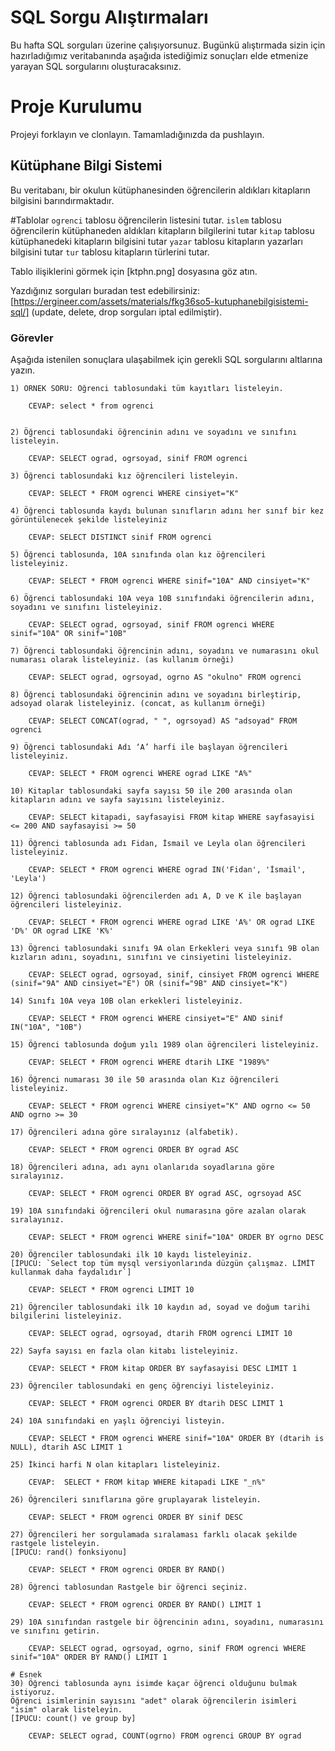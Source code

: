 # SQL Sorgu Alıştırmaları

Bu hafta SQL sorguları üzerine çalışıyorsunuz. Bugünkü alıştırmada sizin için hazırladığımız veritabanında aşağıda istediğimiz sonuçları elde etmenize yarayan SQL sorgularını oluşturacaksınız.

# Proje Kurulumu
Projeyi forklayın ve clonlayın. Tamamladığınızda da pushlayın.

## Kütüphane Bilgi Sistemi

Bu veritabanı, bir okulun kütüphanesinden öğrencilerin aldıkları kitapların bilgisini barındırmaktadır.

#Tablolar 
`ogrenci` tablosu öğrencilerin listesini tutar.
`islem` tablosu öğrencilerin kütüphaneden aldıkları kitapların bilgilerini tutar
`kitap` tablosu kütüphanedeki kitapların bilgisini tutar
`yazar` tablosu kitapların yazarları bilgisini tutar
`tur` tablosu kitapların türlerini tutar.

Tablo ilişiklerini görmek için [ktphn.png] dosyasına göz atın.

Yazdığınız sorguları buradan test edebilirsiniz: [https://ergineer.com/assets/materials/fkg36so5-kutuphanebilgisistemi-sql/] (update, delete, drop sorguları iptal edilmiştir).

### Görevler

Aşağıda istenilen sonuçlara ulaşabilmek için gerekli SQL sorgularını altlarına yazın. 


	1) ÖRNEK SORU: Öğrenci tablosundaki tüm kayıtları listeleyin.
	
		CEVAP: select * from ogrenci

	
	2) Öğrenci tablosundaki öğrencinin adını ve soyadını ve sınıfını listeleyin.
	
        CEVAP: SELECT ograd, ogrsoyad, sinif FROM ogrenci
	
	3) Öğrenci tablosundaki kız öğrencileri listeleyin. 

        CEVAP: SELECT * FROM ogrenci WHERE cinsiyet="K"
	
	4) Öğrenci tablosunda kaydı bulunan sınıfların adını her sınıf bir kez görüntülenecek şekilde listeleyiniz
	
        CEVAP: SELECT DISTINCT sinif FROM ogrenci
	
	5) Öğrenci tablosunda, 10A sınıfında olan kız öğrencileri listeleyiniz.
	
        CEVAP: SELECT * FROM ogrenci WHERE sinif="10A" AND cinsiyet="K"

	6) Öğrenci tablosundaki 10A veya 10B sınıfındaki öğrencilerin adını, soyadını ve sınıfını listeleyiniz.
	
        CEVAP: SELECT ograd, ogrsoyad, sinif FROM ogrenci WHERE sinif="10A" OR sinif="10B"
	
	7) Öğrenci tablosundaki öğrencinin adını, soyadını ve numarasını okul numarası olarak listeleyiniz. (as kullanım örneği)
	
        CEVAP: SELECT ograd, ogrsoyad, ogrno AS "okulno" FROM ogrenci
	
	8) Öğrenci tablosundaki öğrencinin adını ve soyadını birleştirip, adsoyad olarak listeleyiniz. (concat, as kullanım örneği)
	
        CEVAP: SELECT CONCAT(ograd, " ", ogrsoyad) AS "adsoyad" FROM ogrenci
	
	9) Öğrenci tablosundaki Adı ‘A’ harfi ile başlayan öğrencileri listeleyiniz.
	
        CEVAP: SELECT * FROM ogrenci WHERE ograd LIKE "A%"
	
	10) Kitaplar tablosundaki sayfa sayısı 50 ile 200 arasında olan kitapların adını ve sayfa sayısını listeleyiniz.

        CEVAP: SELECT kitapadi, sayfasayisi FROM kitap WHERE sayfasayisi <= 200 AND sayfasayisi >= 50

	11) Öğrenci tablosunda adı Fidan, İsmail ve Leyla olan öğrencileri listeleyiniz.
	
        CEVAP: SELECT * FROM ogrenci WHERE ograd IN('Fidan', 'İsmail', 'Leyla')
	
	12) Öğrenci tablosundaki öğrencilerden adı A, D ve K ile başlayan öğrencileri listeleyiniz.
	
        CEVAP: SELECT * FROM ogrenci WHERE ograd LIKE 'A%' OR ograd LIKE 'D%' OR ograd LIKE 'K%'
	
	13) Öğrenci tablosundaki sınıfı 9A olan Erkekleri veya sınıfı 9B olan kızların adını, soyadını, sınıfını ve cinsiyetini listeleyiniz.
	
        CEVAP: SELECT ograd, ogrsoyad, sinif, cinsiyet FROM ogrenci WHERE (sinif="9A" AND cinsiyet="E") OR (sinif="9B" AND cinsiyet="K")
	
	14) Sınıfı 10A veya 10B olan erkekleri listeleyiniz.
	
        CEVAP: SELECT * FROM ogrenci WHERE cinsiyet="E" AND sinif IN("10A", "10B")
	
	15) Öğrenci tablosunda doğum yılı 1989 olan öğrencileri listeleyiniz.
	
        CEVAP: SELECT * FROM ogrenci WHERE dtarih LIKE "1989%"
	
	16) Öğrenci numarası 30 ile 50 arasında olan Kız öğrencileri listeleyiniz.

        CEVAP: SELECT * FROM ogrenci WHERE cinsiyet="K" AND ogrno <= 50 AND ogrno >= 30
	
	17) Öğrencileri adına göre sıralayınız (alfabetik).

        CEVAP: SELECT * FROM ogrenci ORDER BY ograd ASC	
	
	18) Öğrencileri adına, adı aynı olanlarıda soyadlarına göre sıralayınız.
	
        CEVAP: SELECT * FROM ogrenci ORDER BY ograd ASC, ogrsoyad ASC
	
	19) 10A sınıfındaki öğrencileri okul numarasına göre azalan olarak sıralayınız.
	
        CEVAP: SELECT * FROM ogrenci WHERE sinif="10A" ORDER BY ogrno DESC
	
	20) Öğrenciler tablosundaki ilk 10 kaydı listeleyiniz.
	[İPUCU: `Select top tüm mysql versiyonlarında düzgün çalışmaz. LİMİT kullanmak daha faydalıdır`]

        CEVAP: SELECT * FROM ogrenci LIMIT 10
	
	21) Öğrenciler tablosundaki ilk 10 kaydın ad, soyad ve doğum tarihi bilgilerini listeleyiniz.
	
        CEVAP: SELECT ograd, ogrsoyad, dtarih FROM ogrenci LIMIT 10
	
	22) Sayfa sayısı en fazla olan kitabı listeleyiniz.
	
        CEVAP: SELECT * FROM kitap ORDER BY sayfasayisi DESC LIMIT 1
	
	23) Öğrenciler tablosundaki en genç öğrenciyi listeleyiniz.
	
        CEVAP: SELECT * FROM ogrenci ORDER BY dtarih DESC LIMIT 1
	
	24) 10A sınıfındaki en yaşlı öğrenciyi listeyin.
	
        CEVAP: SELECT * FROM ogrenci WHERE sinif="10A" ORDER BY (dtarih is NULL), dtarih ASC LIMIT 1
	
	25) İkinci harfi N olan kitapları listeleyiniz.

        CEVAP:  SELECT * FROM kitap WHERE kitapadi LIKE "_n%"	
	
	26) Öğrencileri sınıflarına göre gruplayarak listeleyin.

        CEVAP: SELECT * FROM ogrenci ORDER BY sinif DESC
	
	27) Öğrencileri her sorgulamada sıralaması farklı olacak şekilde rastgele listeleyin. 
	[İPUCU: rand() fonksiyonu]

        CEVAP: SELECT * FROM ogrenci ORDER BY RAND()	
	
	28) Öğrenci tablosundan Rastgele bir öğrenci seçiniz.
	
        CEVAP: SELECT * FROM ogrenci ORDER BY RAND() LIMIT 1
	
	29) 10A sınıfından rastgele bir öğrencinin adını, soyadını, numarasını ve sınıfını getirin.
	
        CEVAP: SELECT ograd, ogrsoyad, ogrno, sinif FROM ogrenci WHERE sinif="10A" ORDER BY RAND() LIMIT 1
	
	# Esnek
	30) Öğrenci tablosunda aynı isimde kaçar öğrenci olduğunu bulmak istiyoruz. 
	Öğrenci isimlerinin sayısını "adet" olarak öğrencilerin isimleri "isim" olarak listeleyin. 
	[İPUCU: count() ve group by]

        CEVAP: SELECT ograd, COUNT(ogrno) FROM ogrenci GROUP BY ograd

